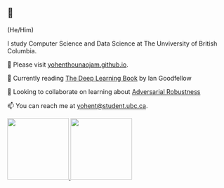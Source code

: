 ## 👋 
(He/Him)


I study Computer Science and Data Science at The Unviversity of British Columbia. 

🔭 Please visit <a href="https://yohenthounaojam.github.io" target="_blank">yohenthounaojam.github.io</a>. 

🌱 Currently reading [The Deep Learning Book](https://www.deeplearningbook.org/) by Ian Goodfellow

👯 Looking to collaborate on learning about [Adversarial Robustness](https://adversarial-ml-tutorial.org/introduction/)

📫 You can reach me at yohent@student.ubc.ca. 



<p align="left">
<a href="https://github.com/yohenthounaojam">
  <img height="140em" src="https://github-readme-stats.vercel.app/api/?username=yohenthounaojam&count_private=true&show_icons=true&title_color=fff&icon_color=79ff97&text_color=9f9f9f&bg_color=151515&hide=stars" />
  <img height="140em" src="https://github-readme-stats.vercel.app/api/top-langs/?username=yohenthounaojam&&layout=compact&show_icons=true&title_color=fff&icon_color=79ff97&text_color=9f9f9f&bg_color=151515&hide=css" />
</a>
</p>


<!--
**yohenthounaojam/yohenthounaojam** is a ✨ _special_ ✨ repository because its `README.md` (this file) appears on your GitHub profile.

Here are some ideas to get you started:

- 🔭 I’m currently working on ...
- 🌱 I’m currently learning ...
- 👯 I’m looking to collaborate on ...
- 🤔 I’m looking for help with ...
- 💬 Ask me about ...
- 📫 How to reach me: ...
- 😄 Pronouns: ...
- ⚡ Fun fact: ...
- Not showing
-->
